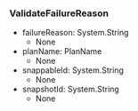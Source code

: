 ### ValidateFailureReason
- failureReason: System.String
  - None
- planName: PlanName
  - None
- snappableId: System.String
  - None
- snapshotId: System.String
  - None
